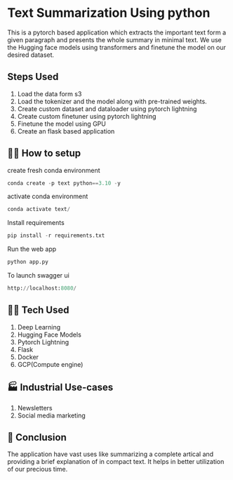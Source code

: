 # Text Summarization Using python

This is a pytorch based application which extracts the important text form a given paragraph and presents the whole summary in minimal text. We use the Hugging face models using transformers and finetune the model on our desired dataset.

## Steps Used

1. Load the data form s3
2. Load the tokenizer and the model along with pre-trained weights.
3. Create custom dataset and dataloader using pytorch lightning
4. Create custom finetuner using pytorch lightning
5. Finetune the model using GPU
5. Create an flask based application


## 🧑‍💻 How to setup
create fresh conda environment 
```python
conda create -p text python==3.10 -y
```
activate conda environment
```python
conda activate text/
```
Install requirements
```python
pip install -r requirements.txt
```
Run the web app
```python
python app.py
```
To launch swagger ui
```python
http://localhost:8080/
```

## 🧑‍💻 Tech Used
1. Deep Learning
2. Hugging Face Models
3. Pytorch Lightning
4. Flask
5. Docker
6. GCP(Compute engine)

## 🏭 Industrial Use-cases 
1. Newsletters
2. Social media marketing

## 👋 Conclusion
The application have vast uses like summarizing a complete artical and providing a brief explanation of in compact text. It helps in better utilization of our precious time.
